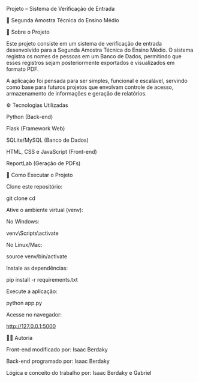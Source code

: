 Projeto – Sistema de Verificação de Entrada

📌 Segunda Amostra Técnica do Ensino Médio

📖 Sobre o Projeto

Este projeto consiste em um sistema de verificação de entrada desenvolvido para a Segunda Amostra Técnica do Ensino Médio.
O sistema registra os nomes de pessoas em um Banco de Dados, permitindo que esses registros sejam posteriormente exportados e visualizados em formato PDF.

A aplicação foi pensada para ser simples, funcional e escalável, servindo como base para futuros projetos que envolvam controle de acesso, armazenamento de informações e geração de relatórios.

⚙️ Tecnologias Utilizadas

Python (Back-end)

Flask (Framework Web)

SQLite/MySQL (Banco de Dados)

HTML, CSS e JavaScript (Front-end)

ReportLab (Geração de PDFs)

🚀 Como Executar o Projeto

Clone este repositório:

git clone <link-do-repositorio>
cd <nome-da-pasta>


Ative o ambiente virtual (venv):

No Windows:

venv\Scripts\activate


No Linux/Mac:

source venv/bin/activate


Instale as dependências:

pip install -r requirements.txt


Execute a aplicação:

python app.py


Acesse no navegador:

http://127.0.0.1:5000

👨‍💻 Autoria

Front-end modificado por: Isaac Berdaky

Back-end programado por: Isaac Berdaky

Lógica e conceito do trabalho por: Isaac Berdaky e Gabriel